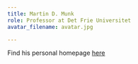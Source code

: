 ```yaml
---
title: Martin D. Munk 
role: Professor at Det Frie Universitet
avatar_filename: avatar.jpg

---
```

Find his personal homepage [here](https://www.detfrieuniversitet.dk/)
